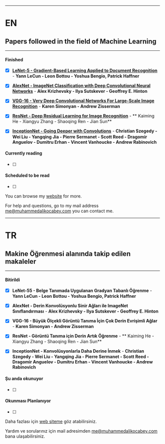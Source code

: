 ------------------

# EN
## Papers followed in the field of Machine Learning

------------------

#### Finished
- [x] **[LeNet-5 - Gradient-Based Learning Applied to Document Recognition](http://vision.stanford.edu/cs598_spring07/papers/Lecun98.pdf)** - **Yann LeCun - Leon Bottou - Yoshua Bengio, Patrick Haffner**
- [x] **[AlexNet - ImageNet Classification with Deep Convolutional Neural Networks](http://www.cs.toronto.edu/~hinton/absps/imagenet.pdf)** - **Alex Krizhevsky - Ilya Sutskever - Geoffrey E. Hinton**
- [x] **[VGG-16 - Very Deep Convolutional Networks For Large-Scale Image Recognition](https://arxiv.org/abs/1409.1556)** - **Karen Simonyan - Andrew Zisserman**
- [x] **[ResNet - Deep Residual Learning for Image Recognition](https://arxiv.org/abs/1512.03385)** - ** Kaiming He - Xiangyu Zhang - Shaoqing Ren - Jian Sun**
- [x] **[InceptionNet - Going Deeper with Convolutions](https://arxiv.org/abs/1409.4842)** - **Christian Szegedy - Wei Liu - Yangqing Jia - Pierre Sermanet - Scott Reed - Dragomir Anguelov - Dumitru Erhan - Vincent Vanhoucke - Andrew Rabinovich**


#### Currently reading
- [ ] 


#### Scheduled to be read
- [ ] 






You can browse my [website](https://www.muhammedalikocabey.com/blog) for more.

For help and questions, go to my mail address [me@muhammedalikocabey.com](mailto:me@muhammedalikocabey.com) you can contact me.





------------------

# TR
## Makine Öğrenmesi alanında takip edilen makaleler

------------------

#### Bitirildi
- [x] **LeNet-55 - Belge Tanımada Uygulanan Gradyan Tabanlı Öğrenme** - **Yann LeCun - Leon Bottou - Yoshua Bengio, Patrick Haffner**
- [x] **AlexNet - Derin Konvolüsyonlu Sinir Ağları ile ImageNet Sınıflandırması** - **Alex Krizhevsky - Ilya Sutskever - Geoffrey E. Hinton**
- [x] **VGG-16 - Büyük Ölçekli Görüntü Tanıma İçin Çok Derin Evrişimli Ağlar** - **Karen Simonyan - Andrew Zisserman**
- [x] **ResNet - Görüntü Tanıma için Derin Artık Öğrenme** - ** Kaiming He - Xiangyu Zhang - Shaoqing Ren - Jian Sun**
- [x] **InceptionNet - Konvolüsyonlarla Daha Derine İnmek** - **Christian Szegedy - Wei Liu - Yangqing Jia - Pierre Sermanet - Scott Reed - Dragomir Anguelov - Dumitru Erhan - Vincent Vanhoucke - Andrew Rabinovich**


#### Şu anda okunuyor
- [ ] 


#### Okunması Planlanıyor
- [ ] 





Daha fazlası için [web siteme](https://www.muhammedalikocabey.com/blog) göz atabilirsiniz.

Yardım ve sorularınız için mail adresimden [me@muhammedalikocabey.com](mailto:me@muhammedalikocabey.com) bana ulaşabilirsiniz.






